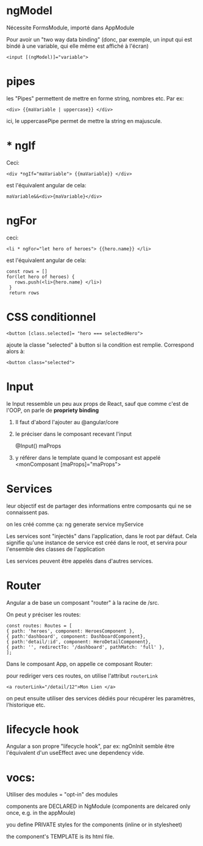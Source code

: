 # ngModel
Nécessite FormsModule, importé dans AppModule

Pour avoir un "two way data binding" (donc, par exemple, un input qui est bindé à une variable, qui elle même est affiché à l'écran)

    <input [(ngModel)]="variable">


# pipes

les "Pipes" permettent de mettre en forme string, nombres etc. Par ex: 

    <div> {{maVariable | uppercase}} </div> 
 
 ici, le uppercasePipe permet de mettre la string en majuscule.
 
 # * ngIf
 Ceci: 
 
    <div *ngIf="maVariable"> {{maVariable}} </div>
 
 est l'équivalent angular de cela: 
 
    maVariable&&<div>{maVariable}</div>
 
 # ngFor 
 
 ceci: 
 
    <li * ngFor="let hero of heroes"> {{hero.name}} </li>
 
 est l'équivalent angular de cela:
 
    const rows = []
    for(let hero of heroes) {
       rows.push(<li>{hero.name} </li>)
     }
     return rows
 
 # CSS conditionnel
 
    <button [class.selected]= "hero === selectedHero">
 
 ajoute la classe "selected" à button si la condition est remplie.
 Correspond alors à:
 
    <button class="selected">
 
 # Input
 
 le Input ressemble un peu aux props de React, sauf que comme c'est de l'OOP, on parle de **propriety binding**
 
 1) Il faut d'abord l'ajouter au @angular/core
 
2)  le préciser dans le composant recevant l'input

    @Input() maProps

3) y référer dans le template quand le composant est appelé
    <monComposant [maProps]="maProps"> </monComposant>


# Services

leur objectif est de partager des informations entre composants qui ne se connaissent pas. 

on les créé comme ça:
    ng generate service myService

Les services sont "injectés" dans l'application, dans le root par défaut. Cela signifie qu'une instance de service est créé dans le root, et servira pour l'ensemble des classes de l'application

Les services peuvent être appelés dans d'autres services. 

# Router

Angular a de base un composant "router" à la racine de /src. 

On peut y préciser les routes: 

    const routes: Routes = [
    { path: 'heroes', component: HeroesComponent }, 
    { path:'dashboard', component: DashboardComponent},
    { path:'detail/:id', component: HeroDetailComponent},
    { path: '', redirectTo: '/dashboard', pathMatch: 'full' },
    ];
    
Dans le composant App, on appelle ce composant Router: 
    <router-outlet></router-outlet>

pour rediriger vers ces routes, on utilise l'attribut `routerLink`

    <a routerLink="/detail/12">Mon Lien </a>

on peut ensuite utiliser des services dédiés pour récupérer les paramètres, l'historique etc. 

# lifecycle hook

Angular a son propre "lifecycle hook", par ex: 
ngOnInit semble être l'équivalent d'un useEffect avec une dependency vide. 
 # vocs:
 
 Utiliser des modules =  "opt-in" des modules 
 
 
 components are DECLARED in NgModule (components are delcared only once, e.g. in the appMoule) 
 
 you define PRIVATE styles for the components (inline or in stylesheet)
 
 
 the component's TEMPLATE is its html file. 
 
